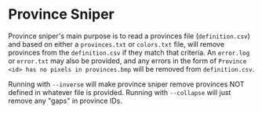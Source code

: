 # Province Sniper

Province sniper's main purpose is to read a provinces file (`definition.csv`) and based on either a `provinces.txt` or
`colors.txt` file, will remove provinces from the `definition.csv` if they match that criteria. An `error.log` or
`error.txt` may also be provided, and any errors in the form of `Province <id> has no pixels in provinces.bmp` will be
removed from `definition.csv`.

Running with `--inverse` will make province sniper remove provinces NOT defined in whatever file is provided.
Running with `--collapse` will just remove any "gaps" in province IDs.
